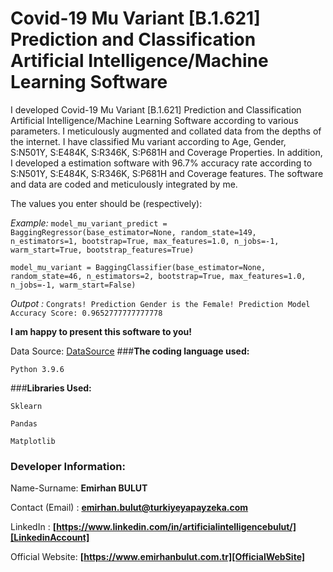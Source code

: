 # **Covid-19 Mu Variant [B.1.621] Prediction and Classification Artificial Intelligence/Machine Learning Software**
I developed Covid-19 Mu Variant [B.1.621] Prediction and Classification Artificial Intelligence/Machine Learning Software according to various parameters. I meticulously augmented and collated data from the depths of the internet. I have classified Mu variant according to Age, Gender, S:N501Y, S:E484K, S:R346K, S:P681H and Coverage Properties. In addition, I developed a estimation software with 96.7% accuracy rate according to S:N501Y, S:E484K, S:R346K, S:P681H and Coverage features. The software and data are coded and meticulously integrated by me.

The values you enter should be (respectively):


_Example:_ `model_mu_variant_predict = BaggingRegressor(base_estimator=None,
                                            random_state=149,
                                            n_estimators=1,
                                            bootstrap=True,
                                            max_features=1.0,
                                            n_jobs=-1,
                                            warm_start=True, bootstrap_features=True)`

`model_mu_variant = BaggingClassifier(base_estimator=None,
                                            random_state=46,
                                            n_estimators=2,
                                            bootstrap=True,
                                            max_features=1.0,
                                            n_jobs=-1,
                                            warm_start=False)`

_Outpot :_ `Congrats! Prediction Gender is the Female!
Prediction Model Accuracy Score: 0.9652777777777778 `

**I am happy to present this software to you!**

Data Source: [DataSource]
###**The coding language used:**

`Python 3.9.6`

###**Libraries Used:**

`Sklearn`

`Pandas`

`Matplotlib`

### **Developer Information:**

Name-Surname: **Emirhan BULUT**

Contact (Email) : **emirhan.bulut@turkiyeyapayzeka.com**

LinkedIn : **[https://www.linkedin.com/in/artificialintelligencebulut/][LinkedinAccount]**

[LinkedinAccount]: https://www.linkedin.com/in/artificialintelligencebulut/

Official Website: **[https://www.emirhanbulut.com.tr][OfficialWebSite]**

[OfficialWebSite]: https://www.emirhanbulut.com.tr

[DataSource]: https://microreact.org/